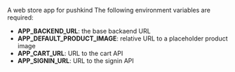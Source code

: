 A web store app for pushkind
The following environment variables are required:
 - **APP_BACKEND_URL**: the base backaend URL
 - **APP_DEFAULT_PRODUCT_IMAGE**: relative URL to a placeholder product image
 - **APP_CART_URL**: URL to the cart API
 - **APP_SIGNIN_URL**: URL to the signin API
